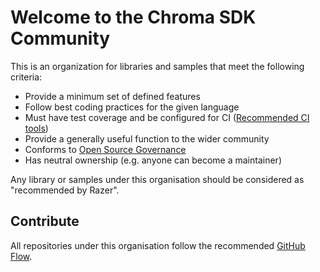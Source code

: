 # Welcome to the Chroma SDK Community

This is an organization for libraries and samples that meet the following criteria:
* Provide a minimum set of defined features
* Follow best coding practices for the given language
* Must have test coverage and be configured for CI ([Recommended CI tools](https://github.com/marketplace/category/continuous-integration))
* Provide a generally useful function to the wider community
* Conforms to [Open Source Governance](http://openopensource.org/)
* Has neutral ownership (e.g. anyone can become a maintainer)

Any library or samples under this organisation should be considered as "recommended by Razer".

## Contribute

All repositories under this organisation follow the recommended [GitHub Flow](https://guides.github.com/introduction/flow/).
